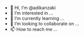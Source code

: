 - 👋 Hi, I’m @adikanzaki
- 👀 I’m interested in ...
- 🌱 I’m currently learning ...
- 💞️ I’m looking to collaborate on ...
- 📫 How to reach me ...

<!---
adikanzaki/adikanzaki is a ✨ special ✨ repository because its `README.md` (this file) appears on your GitHub profile.
You can click the Preview link to take a look at your changes.
--->
